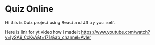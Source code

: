 # Quiz Online 

Hi this is Quiz project using React and JS try your self.

Here is link for yt video how i made it 
https://www.youtube.com/watch?v=IySA9_CcKvA&t=171s&ab_channel=Avler
